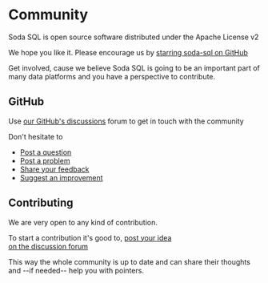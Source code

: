 # Community

Soda SQL is open source software distributed under the Apache License v2

We hope you like it.  Please encourage us by <a class="github-button" href="https://github.com/sodadata/soda-sql" data-icon="octicon-star" data-size="large" aria-label="Star sodadata/soda-sql on GitHub">starring soda-sql on GitHub</a> 

Get involved, cause we believe Soda SQL is going to be an important part 
of many data platforms and you have a perspective to contribute.

## GitHub

Use [our GitHub's discussions](https://github.com/sodadata/soda-sql/discussions) forum to get 
in touch with the community 

Don't hesitate to 

* [Post a question](https://github.com/sodadata/soda-sql/discussions/new)
* [Post a problem](https://github.com/sodadata/soda-sql/discussions/new)
* [Share your feedback](https://github.com/sodadata/soda-sql/discussions/new)
* [Suggest an improvement](https://github.com/sodadata/soda-sql/discussions/new)

## Contributing

We are very open to any kind of contribution.

To start a contribution it's good to, [post your idea  
on the discussion forum](https://github.com/sodadata/soda-sql/discussions/new)   

This way the whole community is up to date and can share their thoughts and 
--if needed-- help you with pointers.
